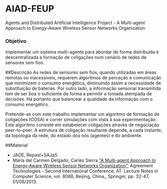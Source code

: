 # AIAD-FEUP

Agents and Distributed Artificial Intelligence Project - A Multi-agent Approach to Energy-Aware Wireless Sensor Networks Organization

### Objetivo
Implementar um sistema multi-agente para abordar de forma distribuída e descentralizada a formação de coligações num cenário de redes de sensores sem fios.

##Descrição
As redes de sensores sem fios, quando utilizadas em áreas remotas ou inacessíveis, requerem algoritmos de perceção e comunicação que minimizem o consumo energético, diminuindo assim a necessidade de substituição de baterias. Por outro lado, a informação sensorial transmitida tem de ser boa o suficiente de forma a permitir a tomada atempada de decisões. Há portanto que balancear a qualidade da informação com o consumo energético.

Pretende-se com este trabalho implementar um algoritmo de formação de coligações (COSA) e correr simulações com vista à sua experimentação. Este algoritmo consiste em estabelecer coligações através de negociação peer-to-peer. A estrutura de coligação resultante depende, a cada instante, da topologia da rede, do estado dos nós (agentes) e do ambiente.

##Material
* JADE, Repast+SAJaS 
* María del Carmen Delgado; Carles Sierra ["A Multi-agent Approach to Energy-Aware Wireless Sensor Networks Organization"](https://github.com/luistelmocosta/AIAD-FEUP/blob/master/doc/A%20Multi-agent%20Approach%20to%20Energy-Aware.pdf), Agreement Technologies - Second International Conference, AT. Lecture Notes in Computer Science, vol. 8068, Beijing, China,, Springer, pp. 32-47, 01/08/2013.
